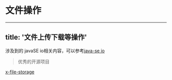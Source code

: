 # 文件操作
---
title: '文件上传下载等操作'
---

涉及到的 javaSE io相关内容，可以参考[java-se io](../../zs-se/io/)


> 优秀的开源项目

[x-file-storage](https://gitee.com/dromara/x-file-storage)

